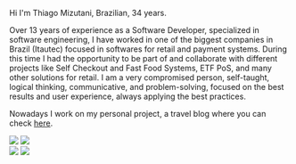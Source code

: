 Hi I'm Thiago Mizutani, Brazilian, 34 years.

Over 13 years of experience as a Software Developer, specialized in software engineering, I
have worked in one of the biggest companies in Brazil (Itautec) focused in softwares for retail
and payment systems. During this time I had the opportunity to be part of and collaborate with
different projects like Self Checkout and Fast Food Systems, ETF PoS, and many other solutions
for retail. I am a very compromised person, self-taught, logical thinking, communicative, and
problem-solving, focused on the best results and user experience, always applying the best
practices.


<div> 
Nowadays I work on my personal project, a travel blog where you can check <a href="https://www.tripsalopobre.com" target="_blank">here</a>.

<a href="https://www.youtube.com/c/tripsalopobre" target="_blank"><img src="https://img.shields.io/badge/YouTube-FF0000?style=for-the-badge&logo=youtube&logoColor=white" target="_blank"></a>
  <a href="https://instagram.com/tmizutani" target="_blank"><img src="https://img.shields.io/badge/-Instagram-%23E4405F?style=for-the-badge&logo=instagram&logoColor=white" target="_blank"></a> 	
  <a href = "mailto:thiago.mizutani@gmail.com"><img src="https://img.shields.io/badge/-Gmail-%23333?style=for-the-badge&logo=gmail&logoColor=white" target="_blank"></a>
  <a href="https://www.linkedin.com/in/thiago-mizutani/" target="_blank"><img src="https://img.shields.io/badge/-LinkedIn-%230077B5?style=for-the-badge&logo=linkedin&logoColor=white" target="_blank"></a> 
 
</div>


